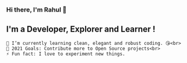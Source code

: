 ### Hi there, I'm Rahul 👋
<h2>I'm a Developer, Explorer and Learner !</h2>

    🌱 I’m currently learning clean, elegant and robust coding. 😘<br>
    🥅 2021 Goals: Contribute more to Open Source projects<br>
    ⚡ Fun fact: I love to experiment new things.


